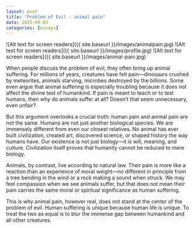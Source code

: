 ```yaml
---
layout: post
title: "Problem of Evil - animal pain"
date: 2025-09-03
categories: [essays]
---
```

![Alt text for screen readers]({{ site.baseurl }}/images/animalpain.jpg)
![Alt text for screen readers]({{ site.baseurl }}/images/profile.jpg)
![Alt text for screen readers]({{ site.baseurl }}/images/animal-pain.jpg)


When people discuss the problem of evil, they often bring up animal suffering. For millions of years, creatures have felt pain—dinosaurs crushed by meteorites, animals starving, microbes destroyed by the billions. Some even argue that animal suffering is especially troubling because it does not affect the divine test of humankind. If pain is meant to teach or to test humans, then why do animals suffer at all? Doesn’t that seem unnecessary, even unfair?

But this argument overlooks a crucial truth: human pain and animal pain are not the same. Humans are not just another biological species. We are immensely different from even our closest relatives. No animal has ever built civilization, created art, discovered science, or shaped history the way humans have. Our existence is not just biology—it is will, meaning, and culture. Civilization itself proves that humanity cannot be reduced to mere biology.

Animals, by contrast, live according to natural law. Their pain is more like a reaction than an experience of moral weight—no different in principle from a tree bending in the wind or a rock making a sound when struck. We may feel compassion when we see animals suffer, but that does not mean their pain carries the same moral or spiritual significance as human suffering.

This is why animal pain, however real, does not stand at the center of the problem of evil. Human suffering is unique because human life is unique. To treat the two as equal is to blur the immense gap between humankind and all other creatures.
